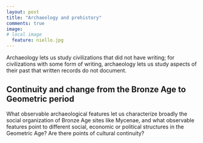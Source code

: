 ```yaml
---
layout: post
title: "Archaeology and prehistory"
comments: true
image:
# local image 
  feature: niello.jpg
---
```



Archaeology lets us study civilizations that did not have writing; for civilizations with some form of writing, archaeology lets us study aspects of their past that written records do not document.  


## Continuity and change from the Bronze Age to Geometric period ##



What observable archaeological features let us characterize broadly the social organization of Bronze Age sites like Mycenae, and what observable features point to different social, economic or political structures in the Geometric Age?  Are there points of cultural continuity?



